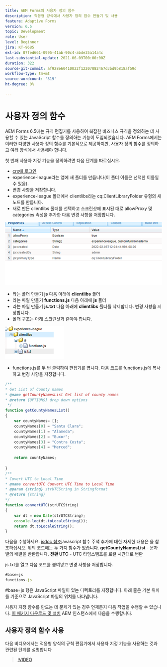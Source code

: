 ```yaml
---
title: AEM Forms의 사용자 정의 함수
description: 적응형 양식에서 사용자 정의 함수 만들기 및 사용
feature: Adaptive Forms
version: 6.5
topic: Development
role: User
level: Beginner
jira: KT-9685
exl-id: 07fed661-0995-41ab-90c4-abde35a14a4c
last-substantial-update: 2021-06-09T00:00:00Z
duration: 322
source-git-commit: af928e60410022f12207082467d3bd9b818af59d
workflow-type: tm+mt
source-wordcount: '319'
ht-degree: 0%

---
```


# 사용자 정의 함수

AEM Forms 6.5에는 규칙 편집기를 사용하여 복잡한 비즈니스 규칙을 정의하는 데 사용할 수 있는 JavaScript 함수를 정의하는 기능이 도입되었습니다.
AEM Forms에서는 이러한 다양한 사용자 정의 함수를 기본적으로 제공하지만, 사용자 정의 함수를 정의하고 여러 양식에서 사용해야 합니다.

첫 번째 사용자 지정 기능을 정의하려면 다음 단계를 따르십시오.
* [crx에 로그인](http://localhost:4502/crx/de/index.jsp#/apps/experience-league/clientlibs)
* experience-league라는 앱에 새 폴더를 만듭니다(이 폴더 이름은 선택한 이름일 수 있음).
* 변경 사항을 저장합니다.
* experience-league 폴더에서 clientlibs라는 cq:ClientLibraryFolder 유형의 새 노드를 만듭니다.
* 새로 만든 clientlibs 폴더를 선택하고 스크린샷에 표시된 대로 allowProxy 및 categories 속성을 추가한 다음 변경 사항을 저장합니다.

![client-lib](assets/custom-functions.png)
* 라는 폴더 만들기 **js** 다음 아래에 **clientlibs** 폴더
* 라는 파일 만들기 **functions.js** 다음 아래에 **js** 폴더
* 라는 파일 만들기 **js.txt** 다음 아래에 **clientlibs** 폴더를 삭제합니다. 변경 사항을 저장합니다.
* 폴더 구조는 아래 스크린샷과 같아야 합니다.

![규칙 편집기](assets/folder-structure.png)

* functions.js를 두 번 클릭하여 편집기를 엽니다.
다음 코드를 functions.js에 복사하고 변경 사항을 저장합니다.

```javascript
/**
* Get List of County names
* @name getCountyNamesList Get list of county names
* @return {OPTIONS} drop down options 
 */
function getCountyNamesList()
{
    var countyNames= [];
    countyNames[0] = "Santa Clara";
    countyNames[1] = "Alameda";
    countyNames[2] = "Buxor";
    countyNames[3] = "Contra Costa";
    countyNames[4] = "Merced";

    return countyNames;

}
/**
* Covert UTC to Local Time
* @name convertUTC Convert UTC Time to Local Time
* @param {string} strUTCString in Stringformat
* @return {string}
*/
function convertUTC(strUTCString)
{
    var dt = new Date(strUTCString);
    console.log(dt.toLocaleString());
    return dt.toLocaleString();
}
```

다음을 수행하세요. [jsdoc 참조](https://jsdoc.app/index.html)javascript 함수 주석 추가에 대한 자세한 내용은 을 참조하십시오.
위의 코드에는 두 가지 함수가 있습니다.
**getCountyNamesList** - 문자열의 배열을 반환합니다.
**전환 UTC** - UTC 타임스탬프를 로컬 시간대로 변환

js.txt를 열고 다음 코드를 붙여넣고 변경 사항을 저장합니다.

```javascript
#base=js
functions.js
```

#base=js 행은 JavaScript 파일이 있는 디렉토리를 지정합니다.
아래 줄은 기본 위치를 기준으로 JavaScript 파일의 위치를 나타냅니다.

사용자 지정 함수를 만드는 데 문제가 있는 경우 언제든지 다음 작업을 수행할 수 있습니다. [이 패키지 다운로드 및 설치](assets/custom-functions.zip) AEM 인스턴스에서 다음을 수행합니다.

## 사용자 정의 함수 사용

다음 비디오에서는 적응형 양식의 규칙 편집기에서 사용자 지정 기능을 사용하는 것과 관련된 단계를 설명합니다
>[!VIDEO](https://video.tv.adobe.com/v/340305?quality=12&learn=on)
